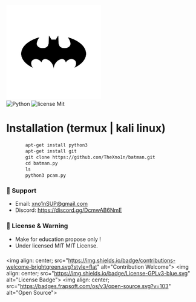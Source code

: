 <p align: center;><a alinge : href="http://thexno1n.github.io/" target="_blank"><img src="https://raw.githubusercontent.com/theXNO1N/batman/main/file/batmanLOGO.webp" width="250" alt="batman Logo"></a>
<br />
<img align: center; alt="Python " src="https://img.shields.io/badge/python-3670A0?style=for-the-badge&logo=python&logoColor=ffdd54">
<img align: center; alt="license Mit" src="https://img.shields.io/badge/license-MIT-green">



# Installation (termux | kali linux)
           apt-get install python3
           apt-get install git
           git clone https://github.com/TheXno1n/batman.git
           cd batman.py
           ls
           python3 pcam.py


### 🧰 Support
- Email: <xno1nSUP@gmail.com>
- Discord: https://discord.gg/DcmwAB6NmE

###
### 📜 License & Warning
- Make for education propose only !
- Under licensed MIT MIT License.
###


  <img align: center; src="https://img.shields.io/badge/contributions-welcome-brightgreen.svg?style=flat" alt="Contribution Welcome">
  <img align: center; src="https://img.shields.io/badge/License-GPLv3-blue.svg" alt="License Badge">
  <img align: center; src="https://badges.frapsoft.com/os/v3/open-source.svg?v=103" alt="Open Source">

